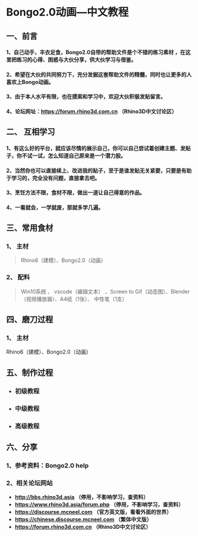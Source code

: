 
#  Bongo2.0动画—中文教程

## 一、前言
#### 1、自己动手，丰衣足食，Bongo2.0自带的帮助文件是个不错的练习素材 ，在这里把练习的心得、困惑与大伙分享，供大伙学习与借鉴。
#### 2、希望在大伙的共同努力下，充分发掘这套帮助文件的精髓，同时也让更多的人喜欢上Bongo动画。
#### 3、由于本人水平有限，也在摸索和学习中，欢迎大伙积极发贴留言。
#### 4、论坛网址：https://forum.rhino3d.com.cn （Rhino3D中文讨论区）

## 二、 互相学习
#### 1、有这么好的平台，就应该尽情的展示自己，你可以自己尝试着创建主题、发贴子，你不试一试，怎么知道自己原来是一个潜力股。
#### 2、当然你也可以直接续上、改进我的贴子，至于是谁发贴无关紧要，只要是有助于学习的，完全没有问题，直接拿去吧。
#### 3、烹饪方法不限，食材不限，做出一道让自己得意的作品。
#### 4、一看就会，一学就废，那就多学几遍。

## 三、常用食材 
### 1、  主材
> Rhino6（建模）、Bongo2.0（动画）

### 2、 配料
> Win10系统 、 vscode（编辑文本） 、Screen to Gif（动态图）、Blender（视频播放器）、A4纸（1张）、 中性笔（1支） 
 
## 四、磨刀过程 
### 1、  主材
Rhino6（建模）、Bongo2.0（动画）

## 五、制作过程 
* ### **初级教程**
* ### **中级教程**
* ### **高级教程**


## 六、分享
### 1、参考资料：Bongo2.0 help
### 2、相关论坛网站
* **http://bbs.rhino3d.asia （停用，不影响学习，查资料）**
* **https://www.rhino3d.asia/forum.php （停用，不影响学习，查资料）**
* **https://discourse.mcneel.com （官方英文版，看看外面的世界）**
* **https://chinese.discourse.mcneel.com （繁体中文版）**
* **https://forum.rhino3d.com.cn （Rhino3D中文讨论区）**
